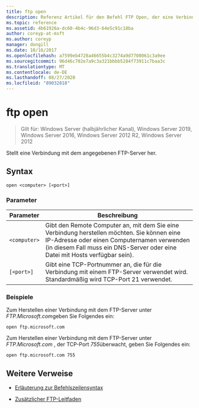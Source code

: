 ```yaml
---
title: ftp open
description: Referenz Artikel für den Befehl FTP Open, der eine Verbindung mit dem angegebenen FTP-Server herstellt.
ms.topic: reference
ms.assetid: 4b61926a-dc60-4b4c-96d3-64e5c91c18ba
author: coreyp-at-msft
ms.author: coreyp
manager: dongill
ms.date: 10/16/2017
ms.openlocfilehash: a7599eb4728a46655b4c3274a9d7708061c3a9ee
ms.sourcegitcommit: 96d46c702e7a9c3a321bbbb5284f73911c7baa3c
ms.translationtype: MT
ms.contentlocale: de-DE
ms.lasthandoff: 08/27/2020
ms.locfileid: "89032818"
---
```

# <a name="ftp-open"></a>ftp open

> Gilt für: Windows Server (halbjährlicher Kanal), Windows Server 2019, Windows Server 2016, Windows Server 2012 R2, Windows Server 2012

Stellt eine Verbindung mit dem angegebenen FTP-Server her.

## <a name="syntax"></a>Syntax

```
open <computer> [<port>]
```

### <a name="parameters"></a>Parameter

| Parameter | Beschreibung |
| --------- | ----------- |
| `<computer>` | Gibt den Remote Computer an, mit dem Sie eine Verbindung herstellen möchten. Sie können eine IP-Adresse oder einen Computernamen verwenden (in diesem Fall muss ein DNS-Server oder eine Datei mit Hosts verfügbar sein). |
| `[<port>]` | Gibt eine TCP-Portnummer an, die für die Verbindung mit einem FTP-Server verwendet wird. Standardmäßig wird TCP-Port 21 verwendet. |

### <a name="examples"></a>Beispiele

Zum Herstellen einer Verbindung mit dem FTP-Server unter *FTP.Microsoft.com*geben Sie Folgendes ein:

```
open ftp.microsoft.com
```

Zum Herstellen einer Verbindung mit dem FTP-Server unter *FTP.Microsoft.com* , der TCP-Port *755*überwacht, geben Sie Folgendes ein:

```
open ftp.microsoft.com 755
```

## <a name="additional-references"></a>Weitere Verweise

- [Erläuterung zur Befehlszeilensyntax](command-line-syntax-key.md)

- [Zusätzlicher FTP-Leitfaden](/previous-versions/orphan-topics/ws.10/cc756013(v=ws.10))
